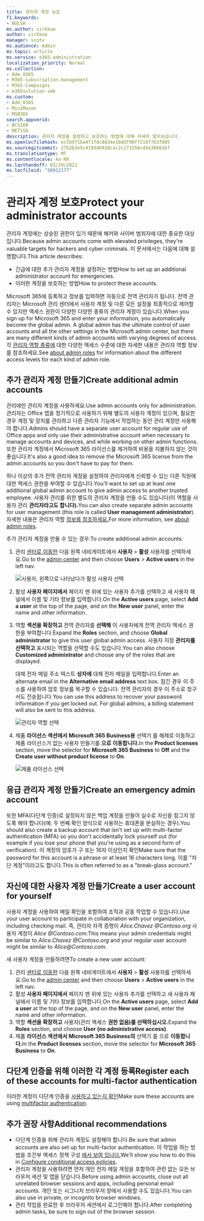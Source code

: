 ```yaml
---
title: 관리자 계정 보호
f1.keywords:
- NOCSH
ms.author: sirkkuw
author: sirkkuw
manager: scotv
ms.audience: Admin
ms.topic: article
ms.service: o365-administration
localization_priority: Normal
ms.collection:
- Adm_O365
- M365-subscription-management
- M365-Campaigns
- m365solution-smb
ms.custom:
- Adm_O365
- MiniMaven
- MSB365
search.appverid:
- BCS160
- MET150
description: 관리자 계정을 설정하고 보호하는 방법에 대해 자세히 알아보습니다.
ms.openlocfilehash: ec5b971ba4f1fdc8834e10ddf90ff219f763f805
ms.sourcegitcommit: 27b2b2e5c41934b918cac2c171556c45e36661bf
ms.translationtype: MT
ms.contentlocale: ko-KR
ms.lasthandoff: 03/19/2021
ms.locfileid: "50912177"
---
```

# <a name="protect-your-administrator-accounts"></a><span data-ttu-id="922c3-103">관리자 계정 보호</span><span class="sxs-lookup"><span data-stu-id="922c3-103">Protect your administrator accounts</span></span>

<span data-ttu-id="922c3-104">관리자 계정에는 상승된 권한이 있기 때문에 해커와 사이버 범죄자에 대한 중요한 대상입니다.</span><span class="sxs-lookup"><span data-stu-id="922c3-104">Because admin accounts come with elevated privileges, they're valuable targets for hackers and cyber criminals.</span></span> <span data-ttu-id="922c3-105">이 문서에서는 다음에 대해 설명합니다.</span><span class="sxs-lookup"><span data-stu-id="922c3-105">This article describes:</span></span>

- <span data-ttu-id="922c3-106">긴급에 대한 추가 관리자 계정을 설정하는 방법</span><span class="sxs-lookup"><span data-stu-id="922c3-106">How to set up an additional administrator account for emergencies.</span></span>
- <span data-ttu-id="922c3-107">이러한 계정을 보호하는 방법</span><span class="sxs-lookup"><span data-stu-id="922c3-107">How to protect these accounts.</span></span>

<span data-ttu-id="922c3-108">Microsoft 365에 등록하고 정보를 입력하면 자동으로 전역 관리자가 됩니다. 전역 관리자는 Microsoft 관리 센터에서 사용자 계정 및 다른 모든 설정을 최종적으로 제어할 수 있지만 액세스 권한이 다양한 다양한 종류의 관리자 계정이 있습니다.</span><span class="sxs-lookup"><span data-stu-id="922c3-108">When you sign up for Microsoft 365 and enter your information, you automatically become the global admin. A global admin has the ultimate control of user accounts and all the other settings in the Microsoft admin center, but there are many different kinds of admin accounts with varying degrees of access.</span></span> <span data-ttu-id="922c3-109">각 [관리자 역할 종류에](/office365/admin/add-users/about-admin-roles) 대한 다양한 액세스 수준에 대한 자세한 내용은 관리자 역할 정보를 참조하세요.</span><span class="sxs-lookup"><span data-stu-id="922c3-109">See [about admin roles](/office365/admin/add-users/about-admin-roles) for information about the different access levels for each kind of admin role.</span></span>

## <a name="create-additional-admin-accounts"></a><span data-ttu-id="922c3-110">추가 관리자 계정 만들기</span><span class="sxs-lookup"><span data-stu-id="922c3-110">Create additional admin accounts</span></span>

<span data-ttu-id="922c3-111">관리에만 관리자 계정을 사용하세요.</span><span class="sxs-lookup"><span data-stu-id="922c3-111">Use admin accounts only for administration.</span></span> <span data-ttu-id="922c3-112">관리자는 Office 앱을 정기적으로 사용하기 위해 별도의 사용자 계정이 있으며, 필요한 경우 계정 및 장치를 관리하고 다른 관리자 기능에서 작업하는 동안 관리 계정만 사용해야 합니다.</span><span class="sxs-lookup"><span data-stu-id="922c3-112">Admins should have a separate user account for regular use of Office apps and only use their administrative account when necessary to manage accounts and devices, and while working on other admin functions.</span></span> <span data-ttu-id="922c3-113">또한 관리자 계정에서 Microsoft 365 라이선스를 제거하여 비용을 지불하지 않는 것이 좋습니다.</span><span class="sxs-lookup"><span data-stu-id="922c3-113">It's also a good idea to remove the Microsoft 365 license from the admin accounts so you don't have to pay for them.</span></span>

<span data-ttu-id="922c3-114">하나 이상의 추가 전역 관리자 계정을 설정하여 관리자에게 신뢰할 수 있는 다른 직원에 대한 액세스 권한을 부여할 수 있습니다.</span><span class="sxs-lookup"><span data-stu-id="922c3-114">You'll want to set up at least one additional global admin account to give admin access to another trusted employee.</span></span> <span data-ttu-id="922c3-115">사용자 관리를 위한 별도의 관리자 계정을 만들 수도 있습니다(이 역할을 사용자 관리 **관리자라고도 합니다).**</span><span class="sxs-lookup"><span data-stu-id="922c3-115">You can also create separate admin accounts for user management (this role is called **User management administrator**).</span></span> <span data-ttu-id="922c3-116">자세한 내용은 관리자 역할 [정보를 참조하세요.](/office365/admin/add-users/about-admin-roles)</span><span class="sxs-lookup"><span data-stu-id="922c3-116">For more information, see [about admin roles](/office365/admin/add-users/about-admin-roles).</span></span>

<span data-ttu-id="922c3-117">추가 관리자 계정을 만들 수 있는 경우:</span><span class="sxs-lookup"><span data-stu-id="922c3-117">To create additional admin accounts:</span></span>

 1. <span data-ttu-id="922c3-118">관리 <a href="https://go.microsoft.com/fwlink/p/?linkid=837890" target="_blank">센터로 이동한</a> 다음 왼쪽 네비게이트에서 **사용자** \> **활성** 사용자를 선택하세요.</span><span class="sxs-lookup"><span data-stu-id="922c3-118">Go to the <a href="https://go.microsoft.com/fwlink/p/?linkid=837890" target="_blank">admin center</a> and then choose **Users** \> **Active users** in the left nav.</span></span>

    ![사용자, 왼쪽으로 나타났다가 활성 사용자 선택](../media/Activeusers.png)

 2. <span data-ttu-id="922c3-120">활성 **사용자 페이지에서** 페이지  맨 위에 있는 사용자 추가를 선택하고  새 사용자 패널에서 이름 및 기타 정보를 입력합니다.</span><span class="sxs-lookup"><span data-stu-id="922c3-120">On the **Active users** page, select **Add a user** at the top of the page, and on the **New user** panel, enter the name and other information.</span></span>
 3. <span data-ttu-id="922c3-121">역할 **섹션을 확장하고** 전역 관리자를 **선택해** 이 사용자에게 전역 관리자 액세스 권한을 부여합니다.</span><span class="sxs-lookup"><span data-stu-id="922c3-121">Expand the **Roles** section, and choose **Global administrator** to give this user global admin access.</span></span> <span data-ttu-id="922c3-122">사용자 지정 **관리자를 선택하고** 표시되는 역할을 선택할 수도 있습니다.</span><span class="sxs-lookup"><span data-stu-id="922c3-122">You can also choose **Customized administrator** and choose any of the roles that are displayed.</span></span>

    <span data-ttu-id="922c3-123">대체 전자 메일 주소 텍스트 **상자에** 대체 전자 메일을 입력합니다.</span><span class="sxs-lookup"><span data-stu-id="922c3-123">Enter an alternate email in the **Alternative email address** text box.</span></span> <span data-ttu-id="922c3-124">잠긴 경우 이 주소를 사용하여 암호 정보를 복구할 수 있습니다. 전역 관리자의 경우 이 주소로 청구서도 전송됩니다.</span><span class="sxs-lookup"><span data-stu-id="922c3-124">You can use this address to recover your password information if you get locked out. For global admins, a billing statement will also be sent to this address.</span></span>

    ![관리자 역할 선택](../media/adminroles.png)

 4. <span data-ttu-id="922c3-126">제품 **라이선스 섹션에서** **Microsoft 365 Business용** 선택기  를 해제로 이동하고 제품 라이선스가 없는 사용자 만들기를 **으로** **이동합니다.**</span><span class="sxs-lookup"><span data-stu-id="922c3-126">In the **Product licenses** section, move the selector for **Microsoft 365 Business** to **Off** and the **Create user without product license** to **On**.</span></span>

    ![제품 라이선스 선택](../media/productlicense.png)

## <a name="create-an-emergency-admin-account"></a><span data-ttu-id="922c3-128">응급 관리자 계정 만들기</span><span class="sxs-lookup"><span data-stu-id="922c3-128">Create an emergency admin account</span></span>

<span data-ttu-id="922c3-129">또한 MFA(다단계 인증)로 설정되지 않은 백업 계정을 만들어 실수로 자신을 잠그지 않도록 해야 합니다(예: 두 번째 확인 양식으로 사용하는 휴대폰을 분실하는 경우).</span><span class="sxs-lookup"><span data-stu-id="922c3-129">You should also create a backup account that isn't set up with multi-factor authentication (MFA) so you don't accidentally lock yourself out (for example if you lose your phone that you're using as a second form of verification).</span></span> <span data-ttu-id="922c3-130">이 계정의 암호가 구 또는 16자 이상인지 확인</span><span class="sxs-lookup"><span data-stu-id="922c3-130">Make sure that the password for this account is a phrase or at least 16 characters long.</span></span> <span data-ttu-id="922c3-131">이를 "차단 계정"이라고도 합니다.</span><span class="sxs-lookup"><span data-stu-id="922c3-131">This is often referred to as a "break-glass account."</span></span>

## <a name="create-a-user-account-for-yourself"></a><span data-ttu-id="922c3-132">자신에 대한 사용자 계정 만들기</span><span class="sxs-lookup"><span data-stu-id="922c3-132">Create a user account for yourself</span></span>

<span data-ttu-id="922c3-133">사용자 계정을 사용하여 메일 확인을 포함하여 조직과 공동 작업할 수 있습니다.</span><span class="sxs-lookup"><span data-stu-id="922c3-133">Use your user account to participate in collaboration with your organization, including checking mail.</span></span> <span data-ttu-id="922c3-134">즉, 관리자 자격 증명이  *Alice.Chavez <span></span> @Contoso.org* 사용자 계정이 *Alice <span></span> @Contoso.com*.</span><span class="sxs-lookup"><span data-stu-id="922c3-134">This means your admin credentials might be similar to  *Alice.Chavez <span></span>@Contoso.org* and your regular user account might be similar to *Alice<span></span>@Contoso.com*.</span></span>

<span data-ttu-id="922c3-135">새 사용자 계정을 만들하려면</span><span class="sxs-lookup"><span data-stu-id="922c3-135">To create a new user account:</span></span>

1. <span data-ttu-id="922c3-136">관리 <a href="https://go.microsoft.com/fwlink/p/?linkid=837890" target="_blank">센터로 이동한</a> 다음 왼쪽 네비게이트에서 **사용자** \> **활성** 사용자를 선택하세요.</span><span class="sxs-lookup"><span data-stu-id="922c3-136">Go to the <a href="https://go.microsoft.com/fwlink/p/?linkid=837890" target="_blank">admin center</a> and then choose **Users** \> **Active users** in the left nav.</span></span>
2. <span data-ttu-id="922c3-137">활성 **사용자 페이지에서** 페이지  맨 위에 있는 사용자 추가를 선택하고  새 사용자 패널에서 이름 및 기타 정보를 입력합니다.</span><span class="sxs-lookup"><span data-stu-id="922c3-137">On the **Active users** page, select **Add a user** at the top of the page, and on the **New user** panel, enter the name and other information.</span></span>
3. <span data-ttu-id="922c3-138">역할 **섹션을 확장하고** 사용자(관리 액세스 **권한 없음)를 선택하십시오.**</span><span class="sxs-lookup"><span data-stu-id="922c3-138">Expand the **Roles** section, and choose **User (no administrative access)**.</span></span>
4. <span data-ttu-id="922c3-139">제품 **라이선스 섹션에서** **Microsoft 365 Business의** 선택기 를 으로 **이동합니다.**</span><span class="sxs-lookup"><span data-stu-id="922c3-139">In the **Product licenses** section, move the selector for **Microsoft 365 Business** to **On**.</span></span>

## <a name="register-each-of-these-accounts-for-multi-factor-authentication"></a><span data-ttu-id="922c3-140">다단계 인증을 위해 이러한 각 계정 등록</span><span class="sxs-lookup"><span data-stu-id="922c3-140">Register each of these accounts for multi-factor authentication</span></span>

<span data-ttu-id="922c3-141">이러한 계정이 다단계 인증을 [사용하고 있는지 확인](m365-campaigns-multifactor-authenication.md)</span><span class="sxs-lookup"><span data-stu-id="922c3-141">Make sure these accounts are using [multifactor authentication](m365-campaigns-multifactor-authenication.md).</span></span>

## <a name="additional-recommendations"></a><span data-ttu-id="922c3-142">추가 권장 사항</span><span class="sxs-lookup"><span data-stu-id="922c3-142">Additional recommendations</span></span>

- <span data-ttu-id="922c3-143">다단계 인증을 위해 관리자 계정도 설정해야 합니다.</span><span class="sxs-lookup"><span data-stu-id="922c3-143">Be sure that admin accounts are also set up for multi-factor authentication.</span></span> <span data-ttu-id="922c3-144">이 작업을 하는 방법을 조건부 액세스 정책 구성 [에서 보여 입니다.](m365-campaigns-conditional-access.md)</span><span class="sxs-lookup"><span data-stu-id="922c3-144">We'll show you how to do this in [Configure conditional access policies](m365-campaigns-conditional-access.md).</span></span>
- <span data-ttu-id="922c3-145">관리자 계정을 사용하려면 먼저 개인 전자 메일 계정을 포함하여 관련 없는 모든 브라우저 세션 및 앱을 닫습니다.</span><span class="sxs-lookup"><span data-stu-id="922c3-145">Before using admin accounts, close out all unrelated browser sessions and apps, including personal email accounts.</span></span> <span data-ttu-id="922c3-146">개인 또는 시그니치 브라우저 창에서 사용할 수도 있습니다.</span><span class="sxs-lookup"><span data-stu-id="922c3-146">You can also use in private, or incognito browser windows.</span></span>
- <span data-ttu-id="922c3-147">관리 작업을 완료한 후 브라우저 세션에서 로그인해야 합니다.</span><span class="sxs-lookup"><span data-stu-id="922c3-147">After completing admin tasks, be sure to sign out of the browser session.</span></span>